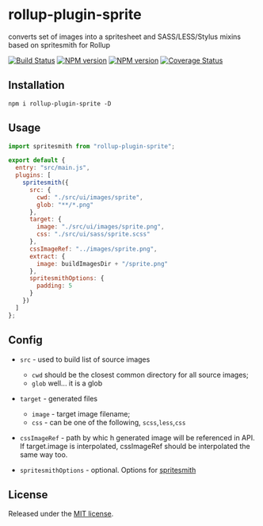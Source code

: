 # rollup-plugin-sprite

converts set of images into a spritesheet and SASS/LESS/Stylus mixins based on spritesmith for Rollup

[![Build Status](https://travis-ci.org/linjinying/rollup-plugin-sprite.svg?branch=master)](https://travis-ci.org/linjinying/rollup-plugin-sprite)
[![NPM version](https://img.shields.io/npm/v/rollup-plugin-sprite.svg?style=flat)](https://www.npmjs.com/package/rollup-plugin-sprite)
[![NPM version](https://img.shields.io/npm/dm/rollup-plugin-sprite.svg)](https://www.npmjs.com/package/rollup-plugin-sprite)
[![Coverage Status](https://coveralls.io/repos/github/linjinying/rollup-plugin-sprite/badge.svg?branch=master)](https://coveralls.io/github/linjinying/rollup-plugin-sprite?branch=master)

## Installation

```Shell
npm i rollup-plugin-sprite -D
```

## Usage

```javascript
import spritesmith from "rollup-plugin-sprite";

export default {
  entry: "src/main.js",
  plugins: [
    spritesmith({
      src: {
        cwd: "./src/ui/images/sprite",
        glob: "**/*.png"
      },
      target: {
        image: "./src/ui/images/sprite.png",
        css: "./src/ui/sass/sprite.scss"
      },
      cssImageRef: "../images/sprite.png",
      extract: {
        image: buildImagesDir + "/sprite.png"
      },
      spritesmithOptions: {
        padding: 5
      }
    })
  ]
};
```

## Config
- `src` - used to build list of source images
    - `cwd` should be the closest common directory for all source images;
    - `glob` well... it is a glob
	
- `target` - generated files
    - `image` - target image filename;
    - `css` - can be one of the following, `scss`,`less`,`css`

- `cssImageRef` - path by whic h generated image will be referenced in API. If target.image is interpolated, cssImageRef should be interpolated the same way too. 	

- `spritesmithOptions` - optional. Options for [spritesmith](https://github.com/Ensighten/spritesmith)

## License

Released under the [MIT license](./LICENSE).
